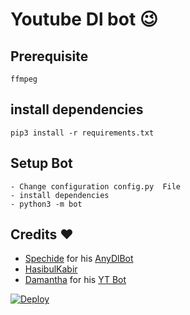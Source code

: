 # Youtube Dl bot 😉
## Prerequisite
    ffmpeg
  
    
## install dependencies
    pip3 install -r requirements.txt


## Setup Bot
    - Change configuration config.py  File
    - install dependencies
    - python3 -m bot
    
## Credits ❤️
* [Spechide](https://telegram.dog/SpEcHIDe) for his [AnyDlBot](https://github.com/SpEcHiDe/AnyDLBot)
* [HasibulKabir](https://telegram.dog/HasibulKabir)
* [Damantha](https://telegram.dog/MrItzMe) for his [YT Bot](https://github.com/Damantha126/Youtube-Downloader-Bot)

[![Deploy](https://www.herokucdn.com/deploy/button.svg)](https://heroku.com/deploy?template=https://github.com/gbimsath/Yt-Vid-Downloader)
